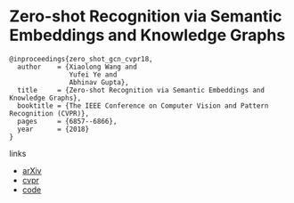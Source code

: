 #  Zero-shot Recognition via Semantic Embeddings and Knowledge Graphs

```
@inproceedings{zero_shot_gcn_cvpr18,
  author    = {Xiaolong Wang and
			   Yufei Ye and
			   Abhinav Gupta},
  title     = {Zero-shot Recognition via Semantic Embeddings and Knowledge Graphs},
  booktitle = {The IEEE Conference on Computer Vision and Pattern Recognition (CVPR)},
  pages     = {6857--6866},
  year      = {2018}
}
```
links
- [arXiv](https://arxiv.org/abs/1803.08035)
- [cvpr](http://openaccess.thecvf.com/content_cvpr_2018/html/Wang_Zero-Shot_Recognition_via_CVPR_2018_paper.html)
- [code](https://github.com/JudyYe/zero-shot-gcn)
